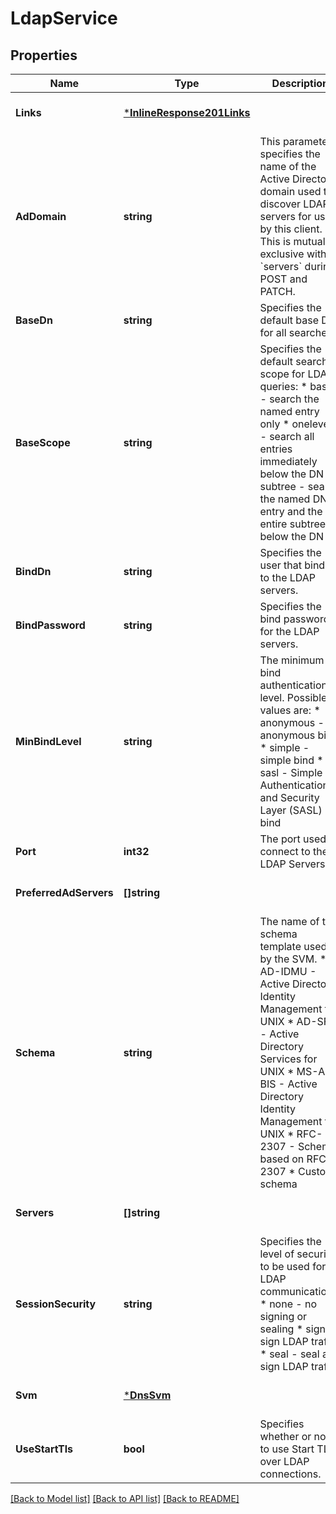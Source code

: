 # LdapService

## Properties
Name | Type | Description | Notes
------------ | ------------- | ------------- | -------------
**Links** | [***InlineResponse201Links**](inline_response_201__links.md) |  | [optional] [default to null]
**AdDomain** | **string** | This parameter specifies the name of the Active Directory domain used to discover LDAP servers for use by this client. This is mutually exclusive with &#x60;servers&#x60; during POST and PATCH.  | [optional] [default to null]
**BaseDn** | **string** | Specifies the default base DN for all searches. | [optional] [default to null]
**BaseScope** | **string** | Specifies the default search scope for LDAP queries: * base - search the named entry only * onelevel - search all entries immediately below the DN * subtree - search the named DN entry and the entire subtree below the DN  | [optional] [default to null]
**BindDn** | **string** | Specifies the user that binds to the LDAP servers. | [optional] [default to null]
**BindPassword** | **string** | Specifies the bind password for the LDAP servers. | [optional] [default to null]
**MinBindLevel** | **string** | The minimum bind authentication level. Possible values are: * anonymous - anonymous bind * simple - simple bind * sasl - Simple Authentication and Security Layer (SASL) bind  | [optional] [default to null]
**Port** | **int32** | The port used to connect to the LDAP Servers. | [optional] [default to null]
**PreferredAdServers** | **[]string** |  | [optional] [default to null]
**Schema** | **string** | The name of the schema template used by the SVM. * AD-IDMU - Active Directory Identity Management for UNIX * AD-SFU - Active Directory Services for UNIX * MS-AD-BIS - Active Directory Identity Management for UNIX * RFC-2307 - Schema based on RFC 2307 * Custom schema  | [optional] [default to null]
**Servers** | **[]string** |  | [optional] [default to null]
**SessionSecurity** | **string** | Specifies the level of security to be used for LDAP communications: * none - no signing or sealing * sign - sign LDAP traffic * seal - seal and sign LDAP traffic  | [optional] [default to null]
**Svm** | [***DnsSvm**](dns_svm.md) |  | [optional] [default to null]
**UseStartTls** | **bool** | Specifies whether or not to use Start TLS over LDAP connections.  | [optional] [default to null]

[[Back to Model list]](../README.md#documentation-for-models) [[Back to API list]](../README.md#documentation-for-api-endpoints) [[Back to README]](../README.md)


